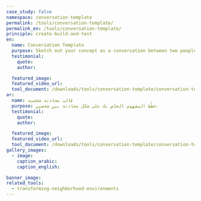 ```yaml
---
case_study: false
namespace: conversation-template
permalink: /tools/conversation-template/
permalink_en: /tools/conversation-template/
principle: create-build-and-test
en:
  name: Conversation Template
  purpose: Sketch out your concept as a conversation between two people.
  testimonial:
    quote:
    author:

  featured_image:
  featured_video_url:
  tool_document: /downloads/tools/conversation-template/conversation-template-en.pdf
ar:
  name: قالب محادثة شخصية
  purpose: خطّط المفهوم الخاص بك على شكل محادثة بين شخصين.
  testimonial:
    quote:
    author:

  featured_image:
  featured_video_url:
  tool_document: /downloads/tools/conversation-template/conversation-template-ar.pdf
gallery_images:
  - image:
    caption_arabic:
    caption_english:

banner_image:
related_tools:
  - transforming-neighborhood-environments
---
```

